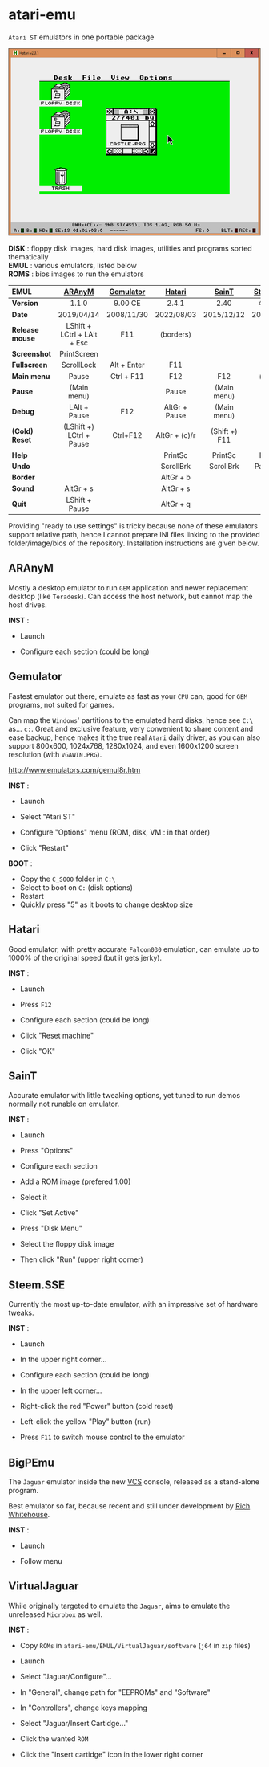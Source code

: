 # atari-emu
`Atari ST` emulators in one portable package

![Hatari](https://raw.githubusercontent.com/Kochise/atari-emu/master/IMGS/hatari.png)

**DISK** : floppy disk images, hard disk images, utilities and programs sorted thematically<br>
**EMUL** : various emulators, listed below<br>
**ROMS** : bios images to run the emulators<br>

| **EMUL**			| [ARAnyM]						| [Gemulator]	| [Hatari]		| [SainT]		| [Steem.SSE]	| [BigPEmu]		| [VirtualJaguar]	|
| :--				| :-:							| :-:			| :-:			| :-:			| :-:			| :-:			| :-:				|
| **Version**		| 1.1.0							| 9.00 CE		| 2.4.1			| 2.40			| 4.2.0 R4		| 1.19			| 2.1.2				|
| **Date**			| 2019/04/14					| 2008/11/30	| 2022/08/03	| 2015/12/12	| 2025/09/21	| 2025/06/02	| 2014/10/10		|
| **Release mouse**	| LShift + LCtrl + LAlt + Esc	| F11			| (borders)		| 				| F11			| 				| 					|
| **Screenshot**	| PrintScreen					| 				| 				| 				| 				| 				| 					|
| **Fullscreen**	| ScrollLock					| Alt + Enter	| F11			| 				| 				| 				| 					|
| **Main menu**		| Pause							| Ctrl + F11	| F12			| F12			| (button)		| 				| 					|
| **Pause**			| (Main menu)					| 				| Pause			| (Main menu)	| F12			| 				| 					|
| **Debug**			| LAlt + Pause					| F12			| AltGr + Pause	| (Main menu)	| 				| 				| 					|
| **(Cold) Reset**	| (LShift +) LCtrl + Pause		| Ctrl+F12		| AltGr + (c)/r	| (Shift +) F11	| 				| 				| 					| 
| **Help**			| 								| 				| PrintSc		| PrintSc		| PageUp		| 				| 					| 
| **Undo**			| 								| 				| ScrollBrk		| ScrollBrk		| PageDown		| 				| 					| 
| **Border**		| 								| 				| AltGr + b		| 				| 				| 				| 					|
| **Sound**			| AltGr + s						| 				| AltGr + s		| 				| 				| 				| 					|
| **Quit**			| LShift + Pause				| 				| AltGr + q		| 				| 				| 				| 					|

[ARAnyM]: https://github.com/aranym/aranym/releases
[Gemulator]: http://www.emulators.com/download.htm#ATARIST
[Hatari]: https://download.tuxfamily.org/hatari/
[SainT]: http://leonard.oxg.free.fr/SainT/saint.html
[Steem.SSE]: https://sourceforge.net/projects/steemsse/files/
[BigPEmu]: http://richwhitehouse.com/jaguar/
[VirtualJaguar]: https://icculus.org/virtualjaguar/

Providing "ready to use settings" is tricky because none of these emulators support relative path, hence I cannot prepare INI files linking to the provided folder/image/bios of the repository. Installation instructions are given below.

## ARAnyM
Mostly a desktop emulator to run `GEM` application and newer replacement desktop (like `Teradesk`). Can access the host network, but cannot map the host drives.

**INST** :
* Launch<br>

* Configure each section (could be long)<br>

## Gemulator
Fastest emulator out there, emulate as fast as your `CPU` can, good for `GEM` programs, not suited for games.

Can map the `Windows`' partitions to the emulated hard disks, hence see `C:\` as... `c:`. Great and exclusive feature, very convenient to share content and ease backup, hence makes it the true real `Atari` daily driver, as you can also support 800x600, 1024x768, 1280x1024, and even 1600x1200 screen resolution (with `VGAWIN.PRG`).

http://www.emulators.com/gemul8r.htm

**INST** :
* Launch<br>

* Select "Atari ST"<br>
* Configure "Options" menu (ROM, disk, VM : in that order)<br>
* Click "Restart"<br>

**BOOT** :
* Copy the `C_S000` folder in `C:\`<br>
* Select to boot on `C:` (disk options)
* Restart<br>
* Quickly press "5" as it boots to change desktop size<br>

## Hatari
Good emulator, with pretty accurate `Falcon030` emulation, can emulate up to 1000% of the original speed (but it gets jerky).

**INST** :
* Launch<br>

* Press `F12`<br>
* Configure each section (could be long)<br>

* Click "Reset machine"<br>
* Click "OK"<br>

## SainT
Accurate emulator with little tweaking options, yet tuned to run demos normally not runable on emulator.

**INST** :
* Launch<br>

* Press "Options"<br>
* Configure each section<br>
* Add a ROM image (prefered 1.00)<br>
* Select it<br>
* Click "Set Active"<br>

* Press "Disk Menu"<br>
* Select the floppy disk image<br>

* Then click "Run" (upper right corner)<br>

## Steem.SSE
Currently the most up-to-date emulator, with an impressive set of hardware tweaks.

**INST** :
* Launch<br>

* In the upper right corner...<br>
* Configure each section (could be long)<br>

* In the upper left corner...<br>
* Right-click the red "Power" button (cold reset)<br>
* Left-click the yellow "Play" button (run)<br>
* Press `F11` to switch mouse control to the emulator<br>

## BigPEmu
The `Jaguar` emulator inside the new [VCS] console, released as a stand-alone program.

Best emulator so far, because recent and still under development by [Rich Whitehouse].

[VCS]: https://atari.com/collections/atari-vcs
[Rich Whitehouse]: https://twitter.com/DickWhitehouse

**INST** :
* Launch<br>

* Follow menu<br>

## VirtualJaguar
While originally targeted to emulate the `Jaguar`, aims to emulate the unreleased `Microbox` as well.

**INST** :
* Copy `ROMs` in `atari-emu/EMUL/VirtualJaguar/software` (`j64` in `zip` files)<br>
* Launch<br>

* Select "Jaguar/Configure"...<br>
* In "General", change path for "EEPROMs" and "Software"<br>
* In "Controllers", change keys mapping<br>

* Select "Jaguar/Insert Cartidge..."<br>
* Click the wanted `ROM`<br>
* Click the "Insert cartidge" icon in the lower right corner<br>
